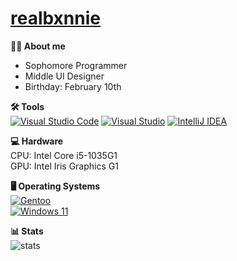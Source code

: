 # [realbxnnie](https://realbxnnie.github.io)

**🧑‍💻 About me**
- Sophomore Programmer
- Middle UI Designer
- Birthday: February 10th

**🛠 Tools**\
[![Visual Studio Code](https://custom-icon-badges.demolab.com/badge/Visual%20Studio%20Code-0078d7.svg?logo=vsc&logoColor=white)](#)
[![Visual Studio](https://custom-icon-badges.demolab.com/badge/Visual%20Studio-5C2D91.svg?&logo=visual-studio&logoColor=white)](#)
[![IntelliJ IDEA](https://img.shields.io/badge/IntelliJIDEA-000000.svg?logo=intellij-idea&logoColor=white)](#)

**💻 Hardware**\
CPU: Intel Core i5-1035G1\
GPU: Intel Iris Graphics G1

**🖥 Operating Systems**\
[![Gentoo](https://img.shields.io/badge/Gentoo%20Linux-A020F0?logo=gentoo&logoColor=fff)](#)\
[![Windows 11](https://custom-icon-badges.demolab.com/badge/Windows%2011-0078D6?logo=windows11&logoColor=white)](#)

**📊 Stats**\
![stats](https://github-readme-stats.vercel.app/api?username=realbxnnie&show_icons=true&theme=dark)
